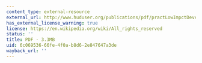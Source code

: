 ```yaml
---
content_type: external-resource
external_url: http://www.huduser.org/publications/pdf/practLowImpctDevel.pdf
has_external_license_warning: true
license: https://en.wikipedia.org/wiki/All_rights_reserved
status: ''
title: PDF - 3.3MB
uid: 6c069536-66fe-4f0a-b8d6-2e847647a3de
wayback_url: ''
---
```

